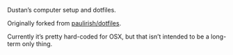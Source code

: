 Dustan’s computer setup and dotfiles.

Originally forked from [paulirish/dotfiles](https://www.github.com/paulirish/dotfiles).

Currently it’s pretty hard-coded for OSX, but that isn’t intended to be a
long-term only thing.

